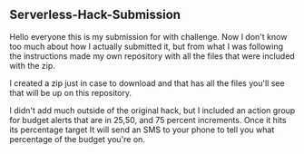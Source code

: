 ## Serverless-Hack-Submission
Hello everyone this is my submission for with challenge.
Now I don't know too much about how I actually submitted it, but from what I was following the instructions made my own repository with all the files that were included with the zip.

I created a zip just in case to download and that has all the files you'll see that will be up on this repository.

I didn't add much outside of the original hack, but I included an action group for budget alerts that are in 25,50, and 75 percent increments.  Once it hits its percentage target It will send an SMS to your phone to tell you what percentage of the budget you're on.
